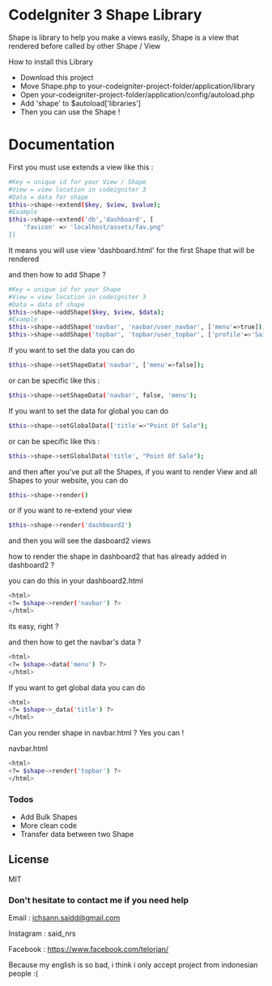 # CodeIgniter 3 Shape Library

Shape is library to help you make a views easily, Shape is a view that rendered before called by other Shape / View

How to install this Library 
- Download this project
- Move Shape.php to your-codeigniter-project-folder/application/library
- Open your-codeigniter-project-folder/application/config/autoload.php
- Add 'shape' to $autoload['libraries']
- Then you can use the Shape !

# Documentation
First you must use extends a view like this :
```sh
#Key = unique id for your View / Shape
#View = view location in codeigniter 3
#Data = data for shape
$this->shape->extend($key, $view, $value);
#Example
$this->shape->extend('db','dashboard', [
	'favicon' => 'localhost/assets/fav.png"
])
```
It means you will use view 'dashboard.html' for the first Shape that will be rendered

and then how to add Shape ?
```sh
#Key = unique id for your Shape
#View = view location in codeigniter 3
#Data = data of shape
$this->shape->addShape($key, $view, $data);
#Example :
$this->shape->addShape('navbar', 'navbar/user_navbar', ['menu'=>true]);
$this->shape->addShape('topbar', 'topbar/user_topbar', ['profile'=>'Said']);
```
If you want to set the data you can do
```sh
$this->shape->setShapeData('navbar', ['menu'=>false]);
```
or can be specific like this :
```sh
$this->shape->setShapeData('navbar', false, 'menu');
```
If you want to set the data for global you can do
```sh
$this->shape->setGlobalData(['title'=>"Point Of Sale");
```
or can be specific like this :
```sh
$this->shape->setGlobalData('title', "Point Of Sale");
```
and then after you've put all the Shapes, if you want to render View and all Shapes to your website, you can do
```sh
$this->shape->render()
```
or if you want to re-extend your view
```sh
$this->shape->render('dashboard2')
```
and then you will see the dasboard2 views

how to render the shape in dashboard2 that has already added in dashboard2 ?

you can do this in your dashboard2.html
```sh
<html>
<?= $shape->render('navbar') ?>
</html>
```
its easy, right ?

and then how to get the navbar's data ?
```sh
<html>
<?= $shape->data('menu') ?>
</html>
```
If you want to get global data you can do
```sh
<html>
<?= $shape->_data('title') ?>
</html>
```
Can you render shape in navbar.html ? Yes you can !

navbar.html
```sh
<html>
<?= $shape->render('topbar') ?>
</html>
```

### Todos

 - Add Bulk Shapes
 - More clean code
 - Transfer data between two Shape

License
----

MIT


### Don't hesitate to contact me if you need help
Email : ichsann.saidd@gmail.com

Instagram : said_nrs

Facebook : https://www.facebook.com/telorjan/

Because my english is so bad, i think i only accept project from indonesian people :(





